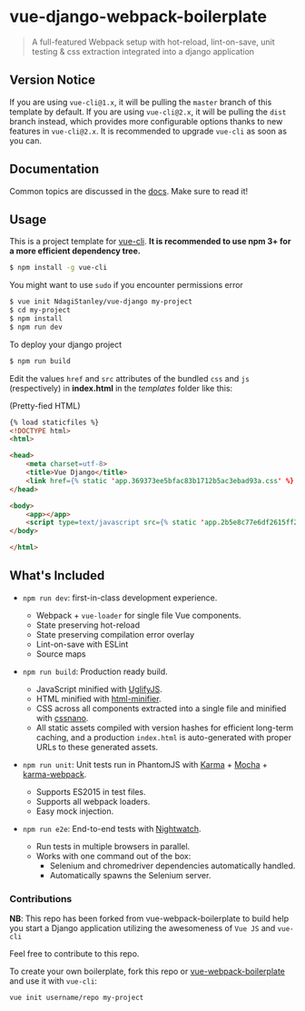 # vue-django-webpack-boilerplate

> A full-featured Webpack setup with hot-reload, lint-on-save, unit testing & css extraction integrated into a django application

## Version Notice

If you are using `vue-cli@1.x`, it will be pulling the `master` branch of this template by default. If you are using `vue-cli@2.x`, it will be pulling the `dist` branch instead, which provides more configurable options thanks to new features in `vue-cli@2.x`. It is recommended to upgrade `vue-cli` as soon as you can.

## Documentation

Common topics are discussed in the [docs](http://vuejs-templates.github.io/webpack). Make sure to read it!

## Usage

This is a project template for [vue-cli](https://github.com/vuejs/vue-cli). **It is recommended to use npm 3+ for a more efficient dependency tree.**

``` bash
$ npm install -g vue-cli
```
You might want to use ```sudo``` if you encounter permissions error
```bash
$ vue init NdagiStanley/vue-django my-project
$ cd my-project
$ npm install
$ npm run dev
```

To deploy your django project

```bash
$ npm run build
```

Edit the values `href` and `src` attributes of the bundled `css` and `js` (respectively) in **index.html** in the _templates_ folder like this:

(Pretty-fied HTML)
```html
{% load staticfiles %}
<!DOCTYPE html>
<html>

<head>
    <meta charset=utf-8>
    <title>Vue Django</title>
    <link href={% static 'app.369373ee5bfac83b1712b5ac3ebad93a.css' %} rel=stylesheet>
</head>

<body>
    <app></app>
    <script type=text/javascript src={% static 'app.2b5e8c77e6df2615ff26.js' %}></script>
</body>

</html>

```


## What's Included

- `npm run dev`: first-in-class development experience.
  - Webpack + `vue-loader` for single file Vue components.
  - State preserving hot-reload
  - State preserving compilation error overlay
  - Lint-on-save with ESLint
  - Source maps

- `npm run build`: Production ready build.
  - JavaScript minified with [UglifyJS](https://github.com/mishoo/UglifyJS2).
  - HTML minified with [html-minifier](https://github.com/kangax/html-minifier).
  - CSS across all components extracted into a single file and minified with [cssnano](https://github.com/ben-eb/cssnano).
  - All static assets compiled with version hashes for efficient long-term caching, and a production `index.html` is auto-generated with proper URLs to these generated assets.

- `npm run unit`: Unit tests run in PhantomJS with [Karma](http://karma-runner.github.io/0.13/index.html) + [Mocha](http://mochajs.org/) + [karma-webpack](https://github.com/webpack/karma-webpack).
  - Supports ES2015 in test files.
  - Supports all webpack loaders.
  - Easy mock injection.

- `npm run e2e`: End-to-end tests with [Nightwatch](http://nightwatchjs.org/).
  - Run tests in multiple browsers in parallel.
  - Works with one command out of the box:
    - Selenium and chromedriver dependencies automatically handled.
    - Automatically spawns the Selenium server.

### Contributions

**NB**: This repo has been forked from vue-webpack-boilerplate to build help you start a Django application utilizing the awesomeness of `Vue JS` and `vue-cli`

Feel free to contribute to this repo.

To create your own boilerplate, fork this repo or [vue-webpack-boilerplate](https://github.com/vuejs-templates/webpack) and use it with `vue-cli`:

``` bash
vue init username/repo my-project
```
